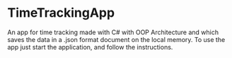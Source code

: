 # TimeTrackingApp
An app for time tracking made with C# with OOP Architecture and which saves the data in a .json format document on the local memory.
To use the app just start the application, and follow the instructions.
